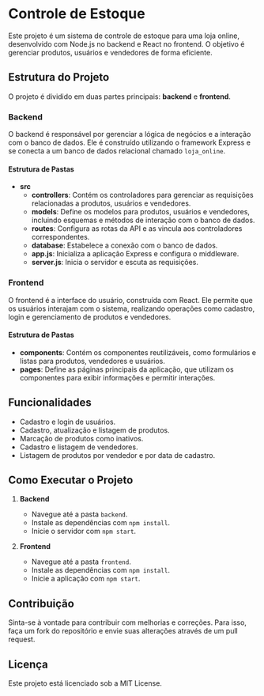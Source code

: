 # Controle de Estoque

Este projeto é um sistema de controle de estoque para uma loja online, desenvolvido com Node.js no backend e React no frontend. O objetivo é gerenciar produtos, usuários e vendedores de forma eficiente.

## Estrutura do Projeto

O projeto é dividido em duas partes principais: **backend** e **frontend**.

### Backend

O backend é responsável por gerenciar a lógica de negócios e a interação com o banco de dados. Ele é construído utilizando o framework Express e se conecta a um banco de dados relacional chamado `loja_online`.

#### Estrutura de Pastas

- **src**
  - **controllers**: Contém os controladores para gerenciar as requisições relacionadas a produtos, usuários e vendedores.
  - **models**: Define os modelos para produtos, usuários e vendedores, incluindo esquemas e métodos de interação com o banco de dados.
  - **routes**: Configura as rotas da API e as vincula aos controladores correspondentes.
  - **database**: Estabelece a conexão com o banco de dados.
  - **app.js**: Inicializa a aplicação Express e configura o middleware.
  - **server.js**: Inicia o servidor e escuta as requisições.

### Frontend

O frontend é a interface do usuário, construída com React. Ele permite que os usuários interajam com o sistema, realizando operações como cadastro, login e gerenciamento de produtos e vendedores.

#### Estrutura de Pastas

- **components**: Contém os componentes reutilizáveis, como formulários e listas para produtos, vendedores e usuários.
- **pages**: Define as páginas principais da aplicação, que utilizam os componentes para exibir informações e permitir interações.

## Funcionalidades

- Cadastro e login de usuários.
- Cadastro, atualização e listagem de produtos.
- Marcação de produtos como inativos.
- Cadastro e listagem de vendedores.
- Listagem de produtos por vendedor e por data de cadastro.

## Como Executar o Projeto

1. **Backend**
   - Navegue até a pasta `backend`.
   - Instale as dependências com `npm install`.
   - Inicie o servidor com `npm start`.

2. **Frontend**
   - Navegue até a pasta `frontend`.
   - Instale as dependências com `npm install`.
   - Inicie a aplicação com `npm start`.

## Contribuição

Sinta-se à vontade para contribuir com melhorias e correções. Para isso, faça um fork do repositório e envie suas alterações através de um pull request.

## Licença

Este projeto está licenciado sob a MIT License.
